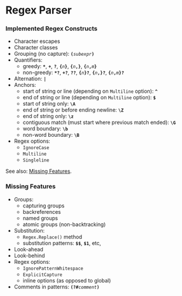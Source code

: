 Regex Parser
============

### Implemented Regex Constructs ###

- Character escapes
- Character classes
- Grouping (no capture): <code>__(__*subexpr*__)__</code>
- Quantifiers:
    - greedy: __`*`__, __`+`__, __`?`__, <code>__{__*n*__}__</code>, <code>__{__*n*__,}__</code>, <code>__{__*n*__,__*m*__}__</code>
    - non-greedy: __`*?`__, __`+?`__, __`??`__, <code>__{__*n*__}?__</code>, <code>__{__*n*__,}?__</code>, <code>__{__*n*__,__*m*__}?__</code>
- Alternation: __`|`__
- Anchors:
    - start of string or line (depending on `Multiline` option): __`^`__
    - end of string or line (depending on `Multiline` option): __`$`__
    - start of string only: __`\A`__
    - end of string or before ending newline: __`\Z`__
    - end of string only: __`\z`__
    - contiguous match (must start where previous match ended): __`\G`__
    - word boundary: __`\b`__
    - non-word boundary: __`\B`__
- Regex options:
    - `IgnoreCase`
    - `Multiline`
    - `Singleline`

See also: [Missing Features](#missing-features).


### Missing Features ###

- Groups:
    - capturing groups
    - backreferences
    - named groups
    - atomic groups (non-backtracking)
- Substitution:
    - `Regex.Replace()` method
    - substitution patterns: __`$$`__, __`$1`__, etc,
- Look-ahead
- Look-behind
- Regex options:
    - `IgnorePatternWhitespace`
    - `ExplicitCapture`
    - inline options (as opposed to global)
- Comments in patterns: <code>__(?#__*comment*__)__</code>
